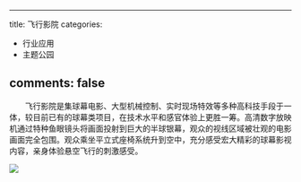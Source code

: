 
---
title: 飞行影院
categories:
- 行业应用
- 主题公园

comments: false
---


　　飞行影院是集球幕电影、大型机械控制、实时现场特效等多种高科技手段于一体，较目前已有的球幕类项目，在技术水平和感官体验上更胜一筹。高清数字放映机通过特种鱼眼镜头将画面投射到巨大的半球银幕，观众的视线区域被壮观的电影画面完全包围。观众乘坐平立式座椅系统升到空中，充分感受宏大精彩的球幕影视内容，亲身体验悬空飞行的刺激感受。

<img src="/css/images/VRchangguan/11.jpg">


